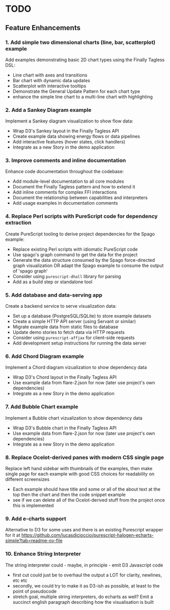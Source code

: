 # TODO

## Feature Enhancements

### 1. Add simple two dimensional charts (line, bar, scatterplot) example
Add examples demonstrating basic 2D chart types using the Finally Tagless DSL:
- Line chart with axes and transitions
- Bar chart with dynamic data updates
- Scatterplot with interactive tooltips
- Demonstrate the General Update Pattern for each chart type
- enhance the simple line chart to a multi-line chart with highlighting

### 2. Add a Sankey Diagram example
Implement a Sankey diagram visualization to show flow data:
- Wrap D3's Sankey layout in the Finally Tagless API
- Create example data showing energy flows or data pipelines
- Add interactive features (hover states, click handlers)
- Integrate as a new Story in the demo application

### 3. Improve comments and inline documentation
Enhance code documentation throughout the codebase:
- Add module-level documentation to all core modules
- Document the Finally Tagless pattern and how to extend it
- Add inline comments for complex FFI interactions
- Document the relationship between capabilities and interpreters
- Add usage examples in documentation comments

### 4. Replace Perl scripts with PureScript code for dependency extraction
Create PureScript tooling to derive project dependencies for the Spago example:
- Replace existing Perl scripts with idiomatic PureScript code
- Use spago's graph command to get the data for the project
- Generate the data structure consumed by the Spago force-directed graph visualization OR adapt the Spago example to consume the output of 'spago graph'
- Consider using `purescript-dhall` library for parsing
- Add as a build step or standalone tool

### 5. Add database and data-serving app
Create a backend service to serve visualization data:
- Set up a database (PostgreSQL/SQLite) to store example datasets
- Create a simple HTTP API server (using Servant or similar)
- Migrate example data from static files to database
- Update demo stories to fetch data via HTTP requests
- Consider using `purescript-affjax` for client-side requests
- Add development setup instructions for running the data server

### 6. Add Chord Diagram example
Implement a Chord diagram vizualization to show dependency data
- Wrap D3's Chord layout in the Finally Tagless API
- Use example data from flare-2.json for now (later use project's own dependencies)
- Integrate as a new Story in the demo application

### 7. Add Bubble Chart example
Implement a Bubble chart vizualization to show dependency data
- Wrap D3's Bubble chart in the Finally Tagless API
- Use example data from flare-2.json for now (later use project's own dependencies)
- Integrate as a new Story in the demo application

### 8. Replace Ocelot-derived panes with modern CSS single page
Replace left hand sidebar with thumbnails of the examples, then make single page for each example with good CSS choices for readability on different screensizes
- Each example should have title and some or all of the about text at the top then the chart and then the code snippet example
- see if we can delete all of the Ocelot-derived stuff from the project once this is implemented

### 9. Add e-charts support
Alternative to D3 for some uses and there is an existing Purescript wrapper for it at https://github.com/lucasdicioccio/purescript-halogen-echarts-simple?tab=readme-ov-file

### 10. Enhance String Interpreter
The string interpreter could - maybe, in principle - emit D3 Javascript code
- first cut could just be to overhaul the output a LOT for clarity, newlines, etc etc
- secondly, we could try to make it as D3-ish as possible, at least to the point of pseudocode
- stretch goal, multiple string interpreters, do echarts as well? Emit a succinct english paragraph describing how the visualisation is built

